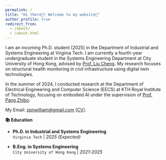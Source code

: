 ```yaml
---
permalink: /
title: "Hi there🙂! Welcome to my website🚀"
author_profile: true
redirect_from: 
  - /about/
  - /about.html
---
```


I am an incoming Ph.D. student (2025) in the Department of Industrial and Systems Engineering at Virginia Tech. I am currently a fourth-year undergraduate student in the Systems Engineering Department at City University of Hong Kong, advised by  [Prof. Liu Cheng](https://www.cityu.edu.hk/stfprofile/ChengLiu.htm). My research focuses on structural health monitoring in civil infrastructure using digital twin technologies.

In the summer of 2024, I conducted research at the Department of Electrical Engineering and Computer Science (EECS) at KTH Royal Institute of Technology, focusing on embodied AI under the supervision of [Prof. Pang Zhibo](https://www.kth.se/profile/zhibo).

My Email: zpnwilliam@gmail.com [[CV](../assets/CV.pdf)].


**📚 Education**
- **Ph.D. in Industrial and Systems Engineering**  
  `Virginia Tech` | *2025 (Expected)*  

- **B.Eng. in Systems Engineering**  
  `City University of Hong Kong` | *2021-2025*  
